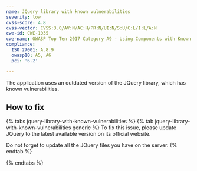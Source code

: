 ```yaml
---
name: JQuery library with known vulnerabilities
severity: low
cvss-score: 4.8
cvss-vector: CVSS:3.0/AV:N/AC:H/PR:N/UI:N/S:U/C:L/I:L/A:N
cwe-id: CWE-1035
cwe-name: OWASP Top Ten 2017 Category A9 - Using Components with Known Vulnerabilities
compliance:
  ISO 27001: A.8.9
  owasp10: A5, A6
  pci: '6.2'

---            
```


The application uses an outdated version of the JQuery library, which has known vulnerabilities.

## How to fix

{% tabs jquery-library-with-known-vulnerabilities %}
{% tab jquery-library-with-known-vulnerabilities generic %}
To fix this issue, please update JQuery to the latest available version on its official website.

Do not forget to update all the JQuery files you have on the server.
{% endtab %}

{% endtabs %}
